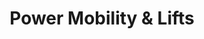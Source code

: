 ---
title: "Power Mobility & Lifts"
url: /chandler/power-mobility-and-lifts/
shop: medical supply
---